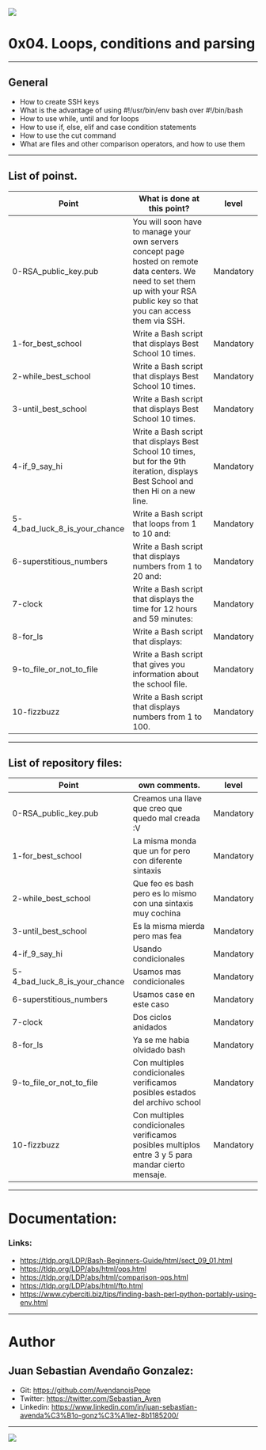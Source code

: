 ![](https://s3.amazonaws.com/intranet-projects-files/holbertonschool-sysadmin_devops/251/Vxotqyj.png)

# 0x04. Loops, conditions and parsing

------------

## General

- How to create SSH keys
- What is the advantage of using #!/usr/bin/env bash over #!/bin/bash
- How to use while, until and for loops
- How to use if, else, elif and case condition statements
- How to use the cut command
- What are files and other comparison operators, and how to use them

------------

## List of poinst.

|  Point | What is done at this point? | level |
| ------------ | ------------ | ------------ |
| 0-RSA_public_key.pub | You will soon have to manage your own servers concept page hosted on remote data centers. We need to set them up with your RSA public key so that you can access them via SSH. | Mandatory |
| 1-for_best_school | Write a Bash script that displays Best School 10 times. | Mandatory |
| 2-while_best_school | Write a Bash script that displays Best School 10 times. | Mandatory |
| 3-until_best_school | Write a Bash script that displays Best School 10 times. |  Mandatory |
| 4-if_9_say_hi | Write a Bash script that displays Best School 10 times, but for the 9th iteration, displays Best School and then Hi on a new line. | Mandatory |
| 5-4_bad_luck_8_is_your_chance | Write a Bash script that loops from 1 to 10 and: | Mandatory |
| 6-superstitious_numbers | Write a Bash script that displays numbers from 1 to 20 and: | Mandatory | 
| 7-clock | Write a Bash script that displays the time for 12 hours and 59 minutes: | Mandatory |
| 8-for_ls | Write a Bash script that displays: | Mandatory |
| 9-to_file_or_not_to_file | Write a Bash script that gives you information about the school file. | Mandatory |
| 10-fizzbuzz | Write a Bash script that displays numbers from 1 to 100. | Mandatory |

------------

## List of repository files:

|  Point | own comments.  | level |
| ------------ | ------------ | ------------ |
| 0-RSA_public_key.pub | Creamos una llave que creo que quedo mal creada :V  | Mandatory |
| 1-for_best_school | La misma monda que un for pero con diferente sintaxis | Mandatory |
| 2-while_best_school | Que feo es bash pero es lo mismo con una sintaxis muy cochina | Mandatory |
| 3-until_best_school | Es la misma mierda pero mas fea | Mandatory |
| 4-if_9_say_hi | Usando condicionales | Mandatory |
| 5-4_bad_luck_8_is_your_chance | Usamos mas condicionales | Mandatory |
| 6-superstitious_numbers | Usamos case en este caso | Mandatory |
| 7-clock | Dos ciclos anidados | Mandatory |
| 8-for_ls | Ya se me habia olvidado bash | Mandatory |
| 9-to_file_or_not_to_file | Con multiples condicionales verificamos posibles estados del archivo school | Mandatory |
| 10-fizzbuzz | Con multiples condicionales verificamos posibles multiplos entre 3 y 5 para mandar cierto mensaje. | Mandatory |

------------

# Documentation:
### Links:

- https://tldp.org/LDP/Bash-Beginners-Guide/html/sect_09_01.html
- https://tldp.org/LDP/abs/html/ops.html
- https://tldp.org/LDP/abs/html/comparison-ops.html
- https://tldp.org/LDP/abs/html/fto.html
- https://www.cyberciti.biz/tips/finding-bash-perl-python-portably-using-env.html


------------

# Author


## Juan Sebastian Avendaño Gonzalez:
- Git: https://github.com/AvendanoisPepe
- Twitter: https://twitter.com/Sebastian_Aven
- Linkedin: https://www.linkedin.com/in/juan-sebastian-avenda%C3%B1o-gonz%C3%A1lez-8b1185200/

------------


![](https://scontent.fbog4-1.fna.fbcdn.net/v/t39.30808-6/271153206_3074657909465585_6907762404450913633_n.jpg?_nc_cat=105&ccb=1-5&_nc_sid=730e14&_nc_ohc=DPFxC1wg0LkAX-PULpS&_nc_ht=scontent.fbog4-1.fna&oh=00_AT-7aF49a3-ThAgSU2ch0MBVSImH5gXD_YGNPLtK4rIg7Q&oe=62129E80)